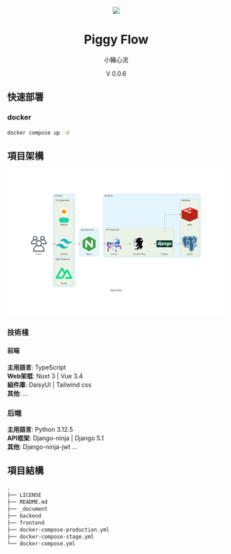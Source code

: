 <p align="center">
    <img width="192px" src="./docs/Logo/CY_Logo_Q2.png" >
</p>
<h1 align="center"><b>Piggy Flow</b></h1>

<p align="center">小豬心流</p>
<p align="center">V 0.0.6</p>

<main style="text-align: center;">

</main>

## 快速部署

### docker

```bash
docker compose up -d
```

## 項目架構

![](https://raw.githubusercontent.com/AnsonCar/PiggyFlow/v0.0.7/_document/vitepress/src/public/MainWorkFlow.png)

### 技術棧
#### 前端
**主用語言**: TypeScript  
**Web架框**: Nuxt 3 | Vue 3.4  
**組件庫**: DaisyUI | Tailwind css  
**其他**: ...  

### 后端
**主用語言**: Python 3.12.5  
**API框架**: Django-ninja | Django 5.1  
**其他**: Django-ninja-jwt ...  

## 項目結構
```
.
├── LICENSE
├── README.md
├── _document
├── backend
├── frontend
├── docker-compose-production.yml
├── docker-compose-stage.yml
└── docker-compose.yml
```
